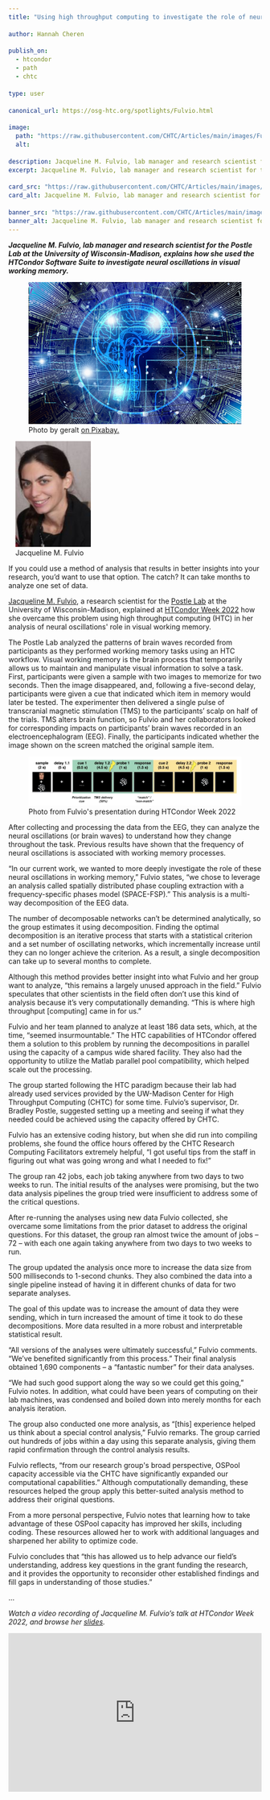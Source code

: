 ```yaml
---
title: "Using high throughput computing to investigate the role of neural oscillations in visual working memory"

author: Hannah Cheren

publish_on:
  - htcondor
  - path
  - chtc
  
type: user

canonical_url: https://osg-htc.org/spotlights/Fulvio.html

image:
  path: "https://raw.githubusercontent.com/CHTC/Articles/main/images/Fulvio-card.jpeg"
  alt: 
  
description: Jacqueline M. Fulvio, lab manager and research scientist for the Postle Lab at the University of Wisconsin-Madison, explains how she used the HTCondor Software Suite to investigate neural oscillations in visual working memory.
excerpt: Jacqueline M. Fulvio, lab manager and research scientist for the Postle Lab at the University of Wisconsin-Madison, explains how she used the HTCondor Software Suite to investigate neural oscillations in visual working memory.

card_src: "https://raw.githubusercontent.com/CHTC/Articles/main/images/Fulvio-card.jpeg"
card_alt: Jacqueline M. Fulvio, lab manager and research scientist for the Postle Lab at the University of Wisconsin-Madison, explains how she used the HTCondor Software Suite to investigate neural oscillations in visual working memory.

banner_src: "https://raw.githubusercontent.com/CHTC/Articles/main/images/Fulvio-card.jpeg"
banner_alt: Jacqueline M. Fulvio, lab manager and research scientist for the Postle Lab at the University of Wisconsin-Madison, explains how she used the HTCondor Software Suite to investigate neural oscillations in visual working memory. 
---
```

  ***Jacqueline M. Fulvio, lab manager and research scientist for the Postle Lab at the University of Wisconsin-Madison, explains how she used the HTCondor Software Suite to investigate neural oscillations in visual working memory.***

  <figure>
  <img src="https://raw.githubusercontent.com/CHTC/Articles/main/images/Fulvio-card.jpeg" alt="Computer rendering of DNA."/>
  <figcaption class="figure-caption">Photo by geralt <a href="https://pixabay.com/images/id-3382507/">on Pixabay.</a><br/></figcaption>
</figure>

  <figure class="figure float-end" style="margin-left: 1em; width: 180px;">
  <img src='https://raw.githubusercontent.com/CHTC/Articles/main/images/Fulvio-headshot.jpeg' class="figure-img img-fluid rounded" alt="Jacqueline M. Fulvio, lab manager and research scientist for the Postle Lab at the University of Wisconsin-Madison" width="150px">
  <figcaption class="figure-caption">Jacqueline M. Fulvio<br/></figcaption>
</figure>
  
  If you could use a method of analysis that results in better insights into your research, you’d want to use that option. The catch? It can take months to analyze one set of data.

  [Jacqueline M. Fulvio](https://postlab.psych.wisc.edu/people/west/jacqueline-fulvio1/), a research scientist for the [Postle Lab](https://postlab.psych.wisc.edu/) at the University of Wisconsin-Madison, explained at [HTCondor Week 2022](https://agenda.hep.wisc.edu/event/1733/timetable/?view=standard) how she overcame this problem using high throughput computing (HTC) in her analysis of neural oscillations' role in visual working memory.

  The Postle Lab analyzed the patterns of brain waves recorded from participants as they performed working memory tasks using an HTC workflow. Visual working memory is the brain process that temporarily allows us to maintain and manipulate visual information to solve a task. First, participants were given a sample with two images to memorize for two seconds. Then the image disappeared, and, following a five-second delay, participants were given a cue that indicated which item in memory would later be tested. The experimenter then delivered a single pulse of transcranial magnetic stimulation (TMS) to the participants’ scalp on half of the trials. TMS alters brain function, so Fulvio and her collaborators looked for corresponding impacts on participants’ brain waves recorded in an electroencephalogram (EEG). Finally, the participants indicated whether the image shown on the screen matched the original sample item.
  
  <figure>
  <img src='https://raw.githubusercontent.com/CHTC/Articles/main/images/Fulvio-research.png' class="figure-img img-fluid rounded" alt="Photo from Fulvio's presentation during HTCondor Week 2022">
  <figcaption class="figure-caption">Photo from Fulvio's presentation during HTCondor Week 2022<br/></figcaption>
</figure>
  
  After collecting and processing the data from the EEG, they can analyze the neural oscillations (or brain waves) to understand how they change throughout the task. Previous results have shown that the frequency of neural oscillations is associated with working memory processes.

  “In our current work, we wanted to more deeply investigate the role of these neural oscillations in working memory,” Fulvio states, “we chose to leverage an analysis called spatially distributed phase coupling extraction with a frequency-specific phases model (SPACE-FSP).” This analysis is a multi-way decomposition of the EEG data. 

  The number of decomposable networks can’t be determined analytically, so the group estimates it using decomposition. Finding the optimal decomposition is an iterative process that starts with a statistical criterion and a set number of oscillating networks, which incrementally increase until they can no longer achieve the criterion. As a result, a single decomposition can take up to several months to complete.

  Although this method provides better insight into what Fulvio and her group want to analyze, “this remains a largely unused approach in the field.” Fulvio speculates that other scientists in the field often don’t use this kind of analysis because it’s very computationally demanding. “This is where high throughput [computing] came in for us.” 

  Fulvio and her team planned to analyze at least 186 data sets, which, at the time, “seemed insurmountable.” The HTC capabilities of HTCondor offered them a solution to this problem by running the decompositions in parallel using the capacity of a campus wide shared facility. They also had the opportunity to utilize the Matlab parallel pool compatibility, which helped scale out the processing.

  The group started following the HTC paradigm because their lab had already used services provided by the UW-Madison Center for High Throughput Computing (CHTC) for some time. Fulvio’s supervisor, Dr. Bradley Postle, suggested setting up a meeting and seeing if what they needed could be achieved using the capacity offered by CHTC.

  Fulvio has an extensive coding history, but when she did run into compiling problems, she found the office hours offered by the CHTC Research Computing Facilitators extremely helpful, “I got useful tips from the staff in figuring out what was going wrong and what I needed to fix!”

  The group ran 42 jobs, each job taking anywhere from two days to two weeks to run. The initial results of the analyses were promising, but the two data analysis pipelines the group tried were insufficient to address some of the critical questions. 

  After re-running the analyses using new data Fulvio collected, she overcame some limitations from the prior dataset to address the original questions. For this dataset, the group ran almost twice the amount of jobs – 72 – with each one again taking anywhere from two days to two weeks to run. 

  The group updated the analysis once more to increase the data size from 500 milliseconds to 1-second chunks. They also combined the data into a single pipeline instead of having it in different chunks of data for two separate analyses. 

  The goal of this update was to increase the amount of data they were sending, which in turn increased the amount of time it took to do these decompositions. More data resulted in a more robust and interpretable statistical result. 

  “All versions of the analyses were ultimately successful,” Fulvio comments. “We’ve benefited significantly from this process.” Their final analysis obtained 1,690 components – a “fantastic number” for their data analyses. 

  “We had such good support along the way so we could get this going,” Fulvio notes. In addition, what could have been years of computing on their lab machines, was condensed and boiled down into merely months for each analysis iteration. 

  The group also conducted one more analysis, as “[this] experience helped us think about a special control analysis,” Fulvio remarks. The group carried out hundreds of jobs within a day using this separate analysis, giving them rapid confirmation through the control analysis results. 

  Fulvio reflects, “from our research group's broad perspective, OSPool capacity accessible via the CHTC have significantly expanded our computational capabilities.” Although computationally demanding, these resources helped the group apply this better-suited analysis method to address their original questions. 

  From a more personal perspective, Fulvio notes that learning how to take advantage of these OSPool capacity has improved her skills, including coding. These resources allowed her to work with additional languages and sharpened her ability to optimize code.

  Fulvio concludes that “this has allowed us to help advance our field’s understanding, address key questions in the grant funding the research, and it provides the opportunity to reconsider other established findings and fill gaps in understanding of those studies.”

...

  *Watch a video recording of Jacqueline M. Fulvio’s talk at HTCondor Week 2022, and browse her [slides](https://agenda.hep.wisc.edu/event/1733/contributions/25518/attachments/8300/9578/Fulvio_HTCslides_2022.pdf).*
  
  <iframe width="100%" height="315" src="https://www.youtube.com/embed/2D75uz-jz7M" title="YouTube video player" frameborder="0" allow="accelerometer; autoplay; clipboard-write; encrypted-media; gyroscope; picture-in-picture" allowfullscreen></iframe>
